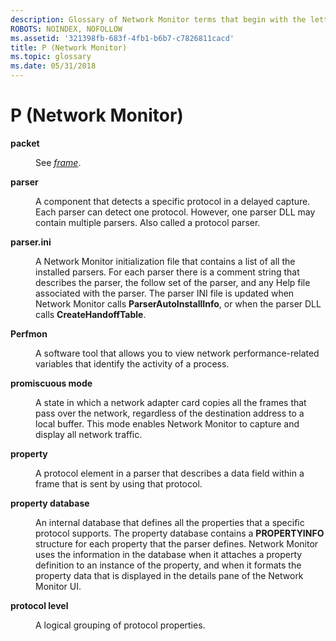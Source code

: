 ```yaml
---
description: Glossary of Network Monitor terms that begin with the letter P.
ROBOTS: NOINDEX, NOFOLLOW
ms.assetid: '321398fb-683f-4fb1-b6b7-c7826811cacd'
title: P (Network Monitor)
ms.topic: glossary
ms.date: 05/31/2018
---
```


# P (Network Monitor)

<dl> <dt>

<span id="_netmon_packet_gly"></span><span id="_NETMON_PACKET_GLY"></span>**packet**
</dt> <dd>

See [*frame*](f.md).

</dd> <dt>

<span id="_netmon_parser_gly"></span><span id="_NETMON_PARSER_GLY"></span>**parser**
</dt> <dd>

A component that detects a specific protocol in a delayed capture. Each parser can detect one protocol. However, one parser DLL may contain multiple parsers. Also called a protocol parser.

</dd> <dt>

<span id="_netmon_parser.ini_gly"></span><span id="_NETMON_PARSER.INI_GLY"></span>**parser.ini**
</dt> <dd>

A Network Monitor initialization file that contains a list of all the installed parsers. For each parser there is a comment string that describes the parser, the follow set of the parser, and any Help file associated with the parser. The parser INI file is updated when Network Monitor calls **ParserAutoInstallInfo**, or when the parser DLL calls **CreateHandoffTable**.

</dd> <dt>

<span id="_netmon_perfmon_gly"></span><span id="_NETMON_PERFMON_GLY"></span>**Perfmon**
</dt> <dd>

A software tool that allows you to view network performance-related variables that identify the activity of a process.

</dd> <dt>

<span id="_netmon_promiscuous_mode_gly"></span><span id="_NETMON_PROMISCUOUS_MODE_GLY"></span>**promiscuous mode**
</dt> <dd>

A state in which a network adapter card copies all the frames that pass over the network, regardless of the destination address to a local buffer. This mode enables Network Monitor to capture and display all network traffic.

</dd> <dt>

<span id="_netmon_property_gly"></span><span id="_NETMON_PROPERTY_GLY"></span>**property**
</dt> <dd>

A protocol element in a parser that describes a data field within a frame that is sent by using that protocol.

</dd> <dt>

<span id="_netmon_property_database_gly"></span><span id="_NETMON_PROPERTY_DATABASE_GLY"></span>**property database**
</dt> <dd>

An internal database that defines all the properties that a specific protocol supports. The property database contains a **PROPERTYINFO** structure for each property that the parser defines. Network Monitor uses the information in the database when it attaches a property definition to an instance of the property, and when it formats the property data that is displayed in the details pane of the Network Monitor UI.

</dd> <dt>

<span id="_netmon_protocol_level_gly"></span><span id="_NETMON_PROTOCOL_LEVEL_GLY"></span>**protocol level**
</dt> <dd>

A logical grouping of protocol properties.

</dd> </dl>

 

 



